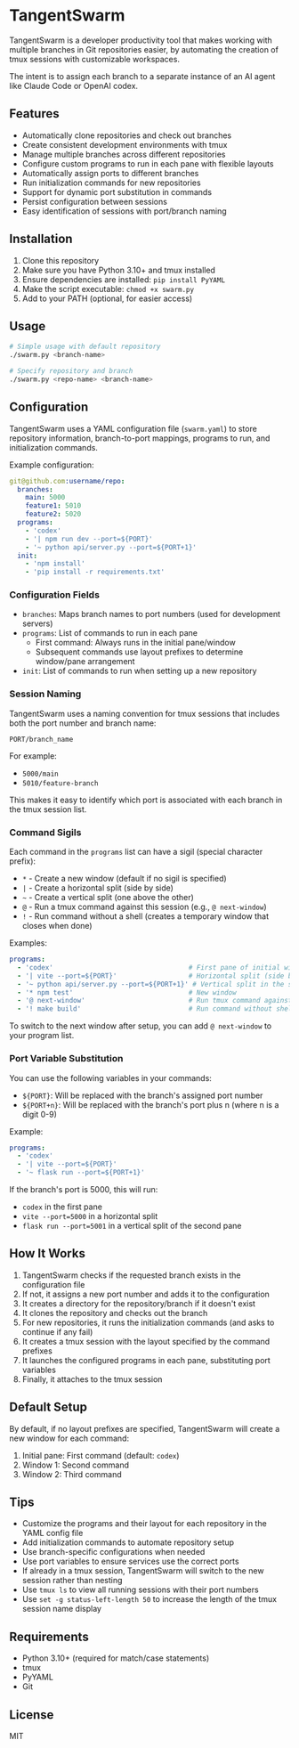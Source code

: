 # TangentSwarm

TangentSwarm is a developer productivity tool that makes working with multiple branches in Git repositories easier,
by automating the creation of tmux sessions with customizable workspaces.

The intent is to assign each branch to a separate instance of an AI agent like Claude Code or OpenAI codex.

## Features

- Automatically clone repositories and check out branches
- Create consistent development environments with tmux
- Manage multiple branches across different repositories
- Configure custom programs to run in each pane with flexible layouts
- Automatically assign ports to different branches
- Run initialization commands for new repositories
- Support for dynamic port substitution in commands
- Persist configuration between sessions
- Easy identification of sessions with port/branch naming

## Installation

1. Clone this repository
2. Make sure you have Python 3.10+ and tmux installed
3. Ensure dependencies are installed: `pip install PyYAML`
4. Make the script executable: `chmod +x swarm.py`
5. Add to your PATH (optional, for easier access)

## Usage

```bash
# Simple usage with default repository
./swarm.py <branch-name>

# Specify repository and branch
./swarm.py <repo-name> <branch-name>
```

## Configuration

TangentSwarm uses a YAML configuration file (`swarm.yaml`) to store repository information, branch-to-port mappings, programs to run, and initialization commands.

Example configuration:

```yaml
git@github.com:username/repo:
  branches:
    main: 5000
    feature1: 5010
    feature2: 5020
  programs:
    - 'codex'
    - '| npm run dev --port=${PORT}'
    - '~ python api/server.py --port=${PORT+1}'
  init:
    - 'npm install'
    - 'pip install -r requirements.txt'
```

### Configuration Fields

- `branches`: Maps branch names to port numbers (used for development servers)
- `programs`: List of commands to run in each pane
  - First command: Always runs in the initial pane/window
  - Subsequent commands use layout prefixes to determine window/pane arrangement
- `init`: List of commands to run when setting up a new repository

### Session Naming

TangentSwarm uses a naming convention for tmux sessions that includes both the port number and branch name:
```
PORT/branch_name
```

For example:
- `5000/main`
- `5010/feature-branch`

This makes it easy to identify which port is associated with each branch in the tmux session list.

### Command Sigils

Each command in the `programs` list can have a sigil (special character prefix):

- `*` - Create a new window (default if no sigil is specified)
- `|` - Create a horizontal split (side by side)
- `~` - Create a vertical split (one above the other)
- `@` - Run a tmux command against this session (e.g., `@ next-window`)
- `!` - Run command without a shell (creates a temporary window that closes when done)

Examples:
```yaml
programs:
  - 'codex'                                  # First pane of initial window
  - '| vite --port=${PORT}'                  # Horizontal split (side by side)
  - '~ python api/server.py --port=${PORT+1}' # Vertical split in the second pane
  - '* npm test'                             # New window
  - '@ next-window'                          # Run tmux command against session
  - '! make build'                           # Run command without shell
```

To switch to the next window after setup, you can add `@ next-window` to your program list.

### Port Variable Substitution

You can use the following variables in your commands:
- `${PORT}`: Will be replaced with the branch's assigned port number
- `${PORT+n}`: Will be replaced with the branch's port plus n (where n is a digit 0-9)

Example:
```yaml
programs:
  - 'codex'
  - '| vite --port=${PORT}'
  - '~ flask run --port=${PORT+1}'
```

If the branch's port is 5000, this will run:
- `codex` in the first pane
- `vite --port=5000` in a horizontal split
- `flask run --port=5001` in a vertical split of the second pane

## How It Works

1. TangentSwarm checks if the requested branch exists in the configuration file
2. If not, it assigns a new port number and adds it to the configuration
3. It creates a directory for the repository/branch if it doesn't exist
4. It clones the repository and checks out the branch
5. For new repositories, it runs the initialization commands (and asks to continue if any fail)
6. It creates a tmux session with the layout specified by the command prefixes
7. It launches the configured programs in each pane, substituting port variables
8. Finally, it attaches to the tmux session

## Default Setup

By default, if no layout prefixes are specified, TangentSwarm will create a new window for each command:

1. Initial pane: First command (default: `codex`)
2. Window 1: Second command
3. Window 2: Third command

## Tips

- Customize the programs and their layout for each repository in the YAML config file
- Add initialization commands to automate repository setup
- Use branch-specific configurations when needed
- Use port variables to ensure services use the correct ports
- If already in a tmux session, TangentSwarm will switch to the new session rather than nesting
- Use `tmux ls` to view all running sessions with their port numbers
- Use `set -g status-left-length 50` to increase the length of the tmux session name display


## Requirements

- Python 3.10+ (required for match/case statements)
- tmux
- PyYAML
- Git

## License

MIT

